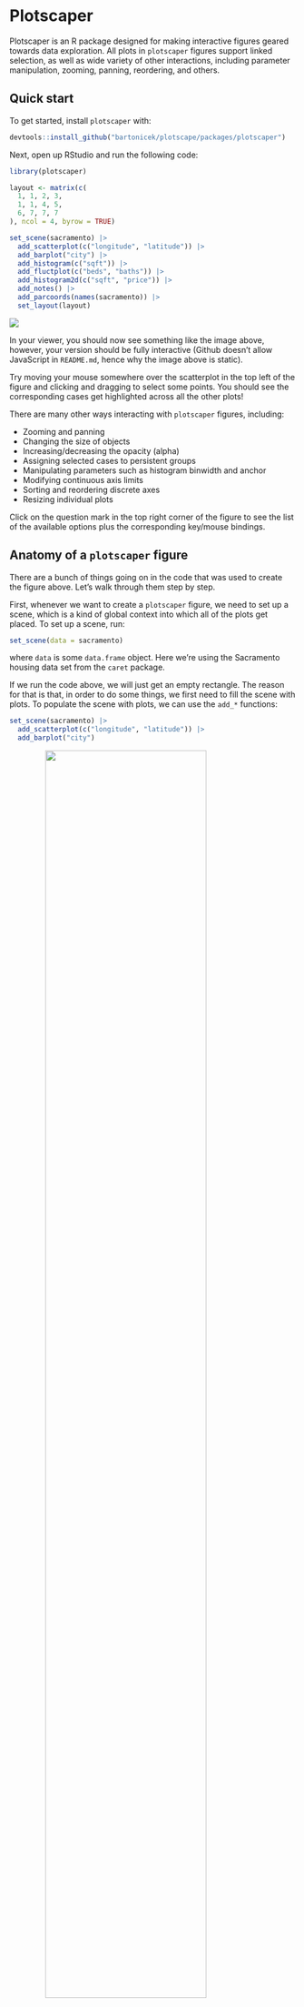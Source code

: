 
<!-- README.md is generated from README.Rmd. Please edit that file -->

# Plotscaper

<!-- badges: start -->
<!-- badges: end -->

Plotscaper is an R package designed for making interactive figures
geared towards data exploration. All plots in `plotscaper` figures
support linked selection, as well as wide variety of other interactions,
including parameter manipulation, zooming, panning, reordering, and
others.

## Quick start

To get started, install `plotscaper` with:

``` r
devtools::install_github("bartonicek/plotscape/packages/plotscaper")
```

Next, open up RStudio and run the following code:

``` r
library(plotscaper)

layout <- matrix(c(
  1, 1, 2, 3,
  1, 1, 4, 5,
  6, 7, 7, 7
), ncol = 4, byrow = TRUE)

set_scene(sacramento) |>
  add_scatterplot(c("longitude", "latitude")) |>
  add_barplot("city") |>
  add_histogram(c("sqft")) |>
  add_fluctplot(c("beds", "baths")) |>
  add_histogram2d(c("sqft", "price")) |>
  add_notes() |>
  add_parcoords(names(sacramento)) |>
  set_layout(layout)
```

<img src="man/figures/README-unnamed-chunk-3-1.png" style="display: block; margin: auto;" />

In your viewer, you should now see something like the image above,
however, your version should be fully interactive (Github doesn’t allow
JavaScript in `README.md`, hence why the image above is static).

Try moving your mouse somewhere over the scatterplot in the top left of
the figure and clicking and dragging to select some points. You should
see the corresponding cases get highlighted across all the other plots!

There are many other ways interacting with `plotscaper` figures,
including:

- Zooming and panning
- Changing the size of objects
- Increasing/decreasing the opacity (alpha)
- Assigning selected cases to persistent groups
- Manipulating parameters such as histogram binwidth and anchor
- Modifying continuous axis limits
- Sorting and reordering discrete axes
- Resizing individual plots

Click on the question mark in the top right corner of the figure to see
the list of the available options plus the corresponding key/mouse
bindings.

## Anatomy of a `plotscaper` figure

There are a bunch of things going on in the code that was used to create
the figure above. Let’s walk through them step by step.

First, whenever we want to create a `plotscaper` figure, we need to set
up a scene, which is a kind of global context into which all of the
plots get placed. To set up a scene, run:

``` r
set_scene(data = sacramento)
```

where `data` is some `data.frame` object. Here we’re using the
Sacramento housing data set from the `caret` package.

If we run the code above, we will just get an empty rectangle. The
reason for that is that, in order to do some things, we first need to
fill the scene with plots. To populate the scene with plots, we can use
the `add_*` functions:

``` r
set_scene(sacramento) |>
  add_scatterplot(c("longitude", "latitude")) |>
  add_barplot("city")
```

<img src="man/figures/README-unnamed-chunk-5-1.png" width="75%" height="75%" style="display: block; margin: auto;" />

The code above creates interactive figure with a linked scatterplot and
a barplot. We only need to specify which variables we want to show in
each plot by simple character vectors of their names. Simple as.

Under the hood, a `plotscaper` figure is just a `htmlwidgets` widget.
This means that, to render the figure, we need to print the underlying
object. More specifically, when we print a `plotscaper` scene,
`htmlwidgets` generates the underlying HTML, JavaScript, and CSS, and
sends it to the RStudio viewer (which is a kind of Web browser). This
operation is lazy - if we don’t print the object, nothing happens:

``` r
s <- set_scene(sacramento) |>
  add_scatterplot(c("longitude", "latitude")) |>
  add_barplot("city")
```

However, printing `s` generates the figure:

``` r
s # This is the same as print(s)
```

<img src="man/figures/README-unnamed-chunk-7-1.png" width="75%" height="75%" style="display: block; margin: auto;" />

We can use this laziness to generate figures programmatically with R.
For example, here’s how we could create an interactive scatterplot
matrix (SPLOM) of the `Iris` dataset:

``` r

iris_smaller <- iris[, 1:3]
keys <- names(iris_smaller)

s <- set_scene(iris_smaller)

# Loop through columns
for (i in 1:3) {
  for (j in 1:3) {
    # Add a scatterplot if row & column no.'s are different
    if (i != j) s <- s |> add_scatterplot(c(keys[i], keys[j]))
    # Add a histogram if row & column no.'s are the same
    else s <- s |> add_histogram(c(keys[i])) 
  }
}

s
```

<img src="man/figures/README-unnamed-chunk-8-1.png" style="display: block; margin: auto;" />

### Layout

We can control the figure layout by using the `set_layout` function.
This function works similarly to the `layout` function from the
`graphics` package. We just give the function a matrix of numeric values
representing the plot ids, and the figure automatically resizes the
plots based on how many equal-sized rectangles in a grid each plot takes
up.

For example, here’s how we can create a figure with large scatterplot on
the top-left, a tall histogram on the right-hand side, a short wide
histogram on the bottom, and a small section for notes (not-(e)-plot,
pardon the pun) on the bottom-right:

``` r

layout <- matrix(c(
  1, 1, 2,
  1, 1, 2,
  3, 3, 4
), ncol = 3, byrow = TRUE)

set_scene(sacramento) |>
  add_scatterplot(c("sqft", "price")) |>
  add_histogram("price") |>
  add_histogram("sqft") |>
  add_notes() |>
  set_layout(layout)
```

<img src="man/figures/README-unnamed-chunk-9-1.png" style="display: block; margin: auto;" />

You can still resize individual plots by pressing and holding the `S`
key and then dragging a widget in the bottom right of the plot area.
Note, however, that this feature is a bit finicky and may result in
gaps.

## The algebra of highlighting

> This section delves into the deeper properties of `plotscaper`. If you
> are happy using the default figures to explore your data, feel free to
> skip it, however, you may still find it an interesting read.

When I started my PhD project, I wanted to create a framework for making
interactive graphics that would support certain types of interaction out
of the box. Specifically, I wanted every plot to support linked
selection, i.e. being able to click or click and drag some objects in
one plot and have all the corresponding cases get highlighted across all
other plots. The reason why I wanted to support linked selection is
because it allows you to quickly query different subsets of the data -
you select a few objects in one plot and immediately see the summaries
on that subset of the data - this makes it a really useful interactive
feature and a lot of data visualization researchers swear by it (see
e.g. Buja, Cook, and Swayne 1996; Heer and Shneiderman 2012; Ward,
Grinstein, and Keim 2015; Ware 2019). Anyway, alongside linked
selection, I also wanted to be able to support various kinds of plots
and statistical summaries, such that, if we were draw to draw a barplot,
we could make the bars display a different summary statistic (instead of
the usual counts), such as e.g. sums or means of some other variable.

This all sounds simple enough, right? However, I kept running into this
one issue, over and over again. I wanted all plots to support linked
selection and to be able to show different kinds of summaries. In doing
so, I wanted to treat the interaction (linked selection) and statistics
in the plots as two independent components. Unfortunately, this is not
how things work, and I kept hitting my head against the wall. However,
by doing so, I also eventually stumbled upon something that I think is
really interesting. I am now convinced that graphics, statistics, and
interaction are inextricably linked, in a deep, algebraic way, and, if
we want to create interactive data visualizations that look and behave
in sensible ways, we need to be aware of that. I hope I can convince you
too - let me start by laying out the problem I kept running into,
starting with some simple static plots.

### The problem

Try and see what’s wrong with the following plot:

``` r
theme_set(theme_bw() + 
            theme(panel.grid = element_blank(),
                  panel.border = element_blank(),
                  panel.background = element_rect(fill = "whitesmoke")))

ggplot(mtcars, aes(x = cyl, y = mpg, fill = am)) +
  geom_bar(stat = "summary", fun = mean) +
  scale_fill_manual(values = c("#92c9f6", "#377eb8")) +
  guides(fill = "none")
```

<img src="man/figures/README-unnamed-chunk-11-1.png" style="display: block; margin: auto;" />

The plot above looks like something that might result from linked
selection, and, visually, it looks like a perfectly fine `ggplot2`
figure. However, take a close look at the following line:

``` r
geom_bar(stat = "summary", fun = mean)
```

We’re telling `ggplot2` that we want to draw bars by summarizing the
y-axis variable by its average, within the levels defined by the
Cartesian product of the `x` and `fill` variables (i.e. a table with `x`
as rows and `fill` as columns). However, there’s one important argument
that is applied to the function call, which is a `ggplot2` default that
we don’t see unless we specify it explicitly:

``` r
geom_bar(stat = "summary", fun = mean, position = "stack")
```

When using using the `fill` aesthetic with `geom_bar` (as well as other
`geom`s), `ggplot2` applies the stack transformation by default. In the
case of bars, this transformation stacks the bars vertically on top of
each other, effectively summing up the heights of the coloured sub-bars.

But herein lies the problem: what does the height of the stacked bars
represent now? Since stacking bars is effectively summing the underlying
statistic, each whole bar now represents the sum of the group averages.
That is not a meaningful summary statistic - “sum of averages” is not a
quantity that many people would care about or know how to interpret.
This is the kind of problem that can easily trip up a data visualization
rookie, and a good number of data visualization researchers have warned
about this:

> “Stacking is useful when the sum of the amounts represented by the
> individual stacked bars is in itself a meaningful amount” (Wilke 2019,
> 52).

> “\[…\] It is very important that if the element’s size is used to
> display a statistic, then that statistic must be summable. Stacking
> bars that represent counts, sums, or percentages are fine, but a
> stacked bar chart where bars show average values is generally
> meaningless.” (Wills 2011, 112).

Alright, you might say, I cannot sum averages, but since summing sums is
fine, what about taking an average of the averages? Unfortunately, this
is not correct either - the mean of group means is not the same as the
grand mean:

``` r
mean(1:3)
#> [1] 2
```

``` r
mean(mean(1:2), 3)
#> [1] 1.5
```

Some researchers have warned about this too:

> “\[…\] We do this to ensure that aggregate statistics are always
> computed over the input data, and so users do not inadvertantly
> compute e.g., averages of averages, which can easily lead to
> misinterpretation.” (Wu 2022)

So what should we do? If you’re familiar with `ggplot2`, you may be
thinking of one handy solution right now: instead of stacking the bars,
let’s use dodging and plot them side by side:

``` r
ggplot(mtcars, aes(x = cyl, y = mpg, fill = am)) +
  geom_bar(stat = "summary", fun = mean, position = "dodge") +
  scale_fill_manual(values = c("#92c9f6", "#377eb8")) +
  guides(fill = "none")
```

<img src="man/figures/README-unnamed-chunk-15-1.png" style="display: block; margin: auto;" />

This works well for static graphics.

However, in interactive graphics, dodging has several issues. Take a
look at the following two rows of plots:

<img src="man/figures/README-unnamed-chunk-16-1.png" style="display: block; margin: auto;" />

In both rows, we represent the same data; in the top row we use
stacking, in the bottom row we use dodging. We can imagine these
barplots being produced by linked selection, with the dark-blue bars
representing selected cases and more cases being selected as we move
from left to right. Notice that in the top row, the overall contour of
the plot remains constant even as the number of selected cases changes:
we always have a tall left bar, tall right bar, and a short middle bar,
and only the heights of the highlighted dark-blue sections fluctuate.

The same is not true for dodging. With dodging, since we plot the
selected and non-selected cases side-by-side, selection can affect the
overall shape of the plot dramatically - bars may shrink or grow, or
even pop and in out of existence (see left-most plot in the bottom row).

This may impact other parts of the plot too - see how the top y-axis
limits changes across the plots. Thus, if we want to implement selection
on a linked barplot with dodging, we have a tough choice over whether we
make the axes react in response to selection or not. If we make the axes
reactive then the user will be always able to see all of the data,
however, when selection happens, the axis limits reset and we lose the
context that they provide. If we don’t make the axes reactive, we risk
the bars growing outside of the plotting area. We don’t have to worry
about this in the case of the stacked barplot since selection does not
affect the height of the tallest bar.

Also, this is a bit of a subjective preference, but I find interactive
figures which change gradually more visually pleasing and easier to read
than figures in which objects fluctuate rapidly. I haven’t found much
research to support this claim more broadly. There is the article by
Hullman et al. (2013), who found that, when presenting sequences of
static graphics, people prefer the sequences where the plots change
gradually rather than abruptly.

### Sums preserve set union

So should we only ever do linked selection with sums and counts, so that
we can use stacking to highlight the selected cases? That seems a bit
limiting. But perhaps there’s another way.

In the quotes above, Wilke (2019) and Wills (2011) said that the
quantity represented by the stacked bar should be “meaningful”. What
does that mean?

Well, if I was to try to rephrase what Wilke and Wills were getting at,
I would say that sums are a particularly nice kind of summary statistic
because:

> *Sum* of grouped *sum*s is equal to the *sum* of everything.

In other words, we can take some sets of data, sum them up each
individually, and then sum up the sums, and we’ll get the same result as
if we had first combined those sets into one big set and summed that up.
In other words, sums preserve set union. This makes it possible to draw
highlighted parts of bars or other objects, because we know that if we
combine (sum) two sums, we’ll get a valid summary of the union of the
underlying cases of data.

Are there other statistics that behave this way? What if we replace the
word *“sum”* by a placeholder, for example *“foo”*:

> *Foo* of grouped *foo*s is equal to the *foo* of everything.

Then, it actually turns out there are other statistics that behave this
way. For example, the product of products is also a valid product of all
cases:

``` r
prod(2:4)
#> [1] 24
```

``` r
prod(prod(2:3), 4)
#> [1] 24
```

And likewise, the maximum of maximum is also the valid maximum for all
cases:

``` r
max(c(1, 2, 999))
#> [1] 999
```

``` r
max(max(1, 2), 999)
#> [1] 999
```

So how do we make this idea precise? Turns out there is a mathematical
concept that encapsulates this.

### Monoids

[“Monoid”]((https://en.wikipedia.org/wiki/Monoid)) sounds scary but it’s
really nothing complicated. It’s just three things:

- Some set $M$
- A binary operation $\otimes: M \times M \to M$
- A neutral element $e \in M$

Subject to two rules:

- Unitality: $x \otimes e = e \otimes x = x$
- Associativity: $x \otimes (y \otimes z) = (x \otimes y) \otimes z$

This means that, when we have a monoid, we have a bunch of things $M$
and a way of combining these things $\otimes$, such that, when we
combine these things, the order in which we do it doesn’t matter. We
also have some neutral element $e$, that, combined with anything else,
just yields the same thing back.

Typical examples of monoids include the above mentioned sums, products,
and maximums (here, the set $M$ is real numbers and the neutral units
are 0, 1, and $-\infty$ respectively). Counterexamples include the
above-mentioned means, as well as, for example, exponentiation (which
isn’t associative: $(x^y)^z \neq x^{(y^z)}$.

Monoids are a fundamental concept in abstract algebra and category
theory (see e.g. Fong and Spivak 2019; Lawvere and Schanuel 2009), and
are also heavily used in functional programming (see e.g. Milewski
2018). For our purposes, they important because they have the exact
property we were looking for - they preserve set union. Suppose we have
two disjoint subsets of some data $A, B \subseteq D$, and we can
summarize each with some monoidal summary F:

$$F(A) = a_1 \otimes a_2 \otimes \ldots \otimes a_n$$ That is, we just
take all elements in $A$ and *“sum”* them up together into one value
(where *“sum”* could be something else).

Now, if we summarize $A$ and $B$ and combine the summaries, we get the
same result as summarizing the union:

$$\begin{aligned} 
F(A) \otimes F(B) &= (a_1 \otimes a_2 \otimes \ldots a_n) \otimes (b_1 \otimes b_2 \otimes \ldots b_n) \\
&= a_1 \otimes a_2 \otimes \ldots a_n \otimes b_1 \otimes b_2 \otimes \ldots b_n \qquad \text{(associativity: brackets don't matter)} \\
&= F(A \cup B)
\end{aligned}$$

This means that, when we have monoids, we can compare nested subsets of
the data. Which is precisely what we want to do if we highlight some
cases in a plot: we want to compare the summary on the selected cases
($F(A)$) vs. that on everything ($F(A \cup B)$).

There are a few important caveats regarding comparison of multiple
selected groups and monotonicity. TODO

### Barplot of maximums

In `plotscaper`, if you know a little bit of JavaScript, you can use the
available plots to display monoidal summary statistics, using something
called reducers. To create a reducer, we need two things:

- An *initial* function: a function that produces the neutral element
  $e$
- A *reduce* function: a function that takes two values (in $M$) and
  combines them together, such that the operation is associative and
  unital

These currently need to be JavaScript functions.

For example, suppose we want to display the barplot of maximums for some
positive numeric variable. Then we can use the following JavaScript
arrow function as the initial function:

    () => 0

The function takes in no arguments and just produces the value zero. In
computer science lingo, this kind of “dumb” function is called a
[*thunk*](https://en.wikipedia.org/wiki/Thunk). In this case, the
function *could* technically just be a value, however, thunks are more
general, with the way how pointers work in JavaScript.

The one other thing we need is a reduce function:

    (x, y) => Math.max(x, y)

This is just a very simple function that takes two numbers and returns
the bigger one, using the built in `Math.max` JavaScript function.
That’s it.

You might be asking how do you know whether the operation that the
function does is associative and unital. You have to figure that out
yourself: try it out on a couple of candidate values & see if the
properties hold. `plotscaper` doesn’t know either - if you give it a
function that doesn’t have those properties it will still try to make an
interactive plot. It can’t know because it doesn’t know which values to
try; the properties could hold for a handful of numbers but not for
others. The functions behind it can actually support values other than
numbers, I haven’t tried to implement a plot like that yet but we’ll see
in the future.

Anyway, here’s how you can create a barplot of maximums in `plotscaper`:

``` r

library(htmlwidgets)

# Make the reducer - it really is just an R list() underneath
max_reducer <- reducer(
  name = "max",
  initialfn = "() => 0",
  reducefn = "(x, y) => Math.max(x, y)"
)

set_scene(sacramento) |>
  add_scatterplot(c("sqft", "price")) |>
  add_barplot(c("city", "price"), 
              options = list(reducer = max_reducer)) # Specify the reducer in plot options
```

<img src="man/figures/README-unnamed-chunk-19-1.png" style="display: block; margin: auto;" />

Since maximum is a monoid, highlighting will work as expected! However,
only for one selected group: when multiple groups are selected, we may
not be able to see all of the bars; the reason for that is more math.
TODO

## Performance

While performance wasn’t a number one concern for `plotscaper`, it can
perform fairly well on moderately-sized data sets (thanks largely to the
work of the smart people who have optimized JavaScript engines like V8).

For example, if you want to put `plotscaper` to a stress test, try
creating a figure with the entire `diamonds` dataset from the `ggplot2`
package:

``` r
set_scene(ggplot2::diamonds) |>
  add_scatterplot(c("carat", "price")) |>
  add_fluctplot(c("cut", "color")) |>
  add_barplot(c("color"))
```

<img src="man/figures/README-unnamed-chunk-20-1.png" style="display: block; margin: auto;" />

With 50,000 cases, dragging to select points in the scatterplot becomes
a bit sluggish on my machine, but still fast enough to make the figure
feel “interactive” rather than a “slideshow”. Your mileage may vary.
Note that most of the slowdown is due to rendering rather than
computation - removing the scatterplot with its 50,000 points makes the
interactions a lot snappier.

Frustratingly, there seems to be a small slowdown when interacting with
the figure in the RStudio Viewer rather than directly in the browser.
Interestingly, this does not seem to be related to the dataset size. I’m
not very familiar with the RStudio internals and have no idea why this
might be, but for now, if you want faster interactions I recommend just
opening up a browser window, e.g. by clicking the icon in the top right
of the viewer:

<img src="man/figures/browser.png" width="75%" height="75%" style="display: block; margin: auto;" />

(if you know the reason behind this slowdown and/or how to fix it,
please email me at <abar435@aucklanduni.ac.nz>)

Anyway, if you need fast figures with larger data sets, I recommend
taking some of the following steps:

- Run the figure in the browser rather than viewer
- Use plots which summarize the data (e.g. barplots, 2D histograms),
  rather than plots which show all of the data points
- Take a subsample the data

# References

<div id="refs" class="references csl-bib-body hanging-indent">

<div id="ref-buja1996" class="csl-entry">

Buja, Andreas, Dianne Cook, and Deborah F Swayne. 1996. “Interactive
High-Dimensional Data Visualization.” *Journal of Computational and
Graphical Statistics* 5 (1): 78–99.

</div>

<div id="ref-fong2019" class="csl-entry">

Fong, Brendan, and David I Spivak. 2019. *An Invitation to Applied
Category Theory: Seven Sketches in Compositionality*. Cambridge
University Press.

</div>

<div id="ref-heer2012" class="csl-entry">

Heer, Jeffrey, and Ben Shneiderman. 2012. “Interactive Dynamics for
Visual Analysis: A Taxonomy of Tools That Support the Fluent and
Flexible Use of Visualizations.” *Queue* 10 (2): 30–55.

</div>

<div id="ref-hullman2013" class="csl-entry">

Hullman, Jessica, Steven Drucker, Nathalie Henry Riche, Bongshin Lee,
Danyel Fisher, and Eytan Adar. 2013. “A Deeper Understanding of Sequence
in Narrative Visualization.” *IEEE Transactions on Visualization and
Computer Graphics* 19 (12): 2406–15.

</div>

<div id="ref-lawvere2009" class="csl-entry">

Lawvere, F William, and Stephen H Schanuel. 2009. *Conceptual
Mathematics: A First Introduction to Categories*. Cambridge University
Press.

</div>

<div id="ref-milewski2018" class="csl-entry">

Milewski, Bartosz. 2018. *Category Theory for Programmers*. Blurb.

</div>

<div id="ref-ward2015" class="csl-entry">

Ward, Matthew O, Georges Grinstein, and Daniel Keim. 2015. *Interactive
Data Visualization: Foundations, Techniques, and Applications*. CRC
Press.

</div>

<div id="ref-ware2019" class="csl-entry">

Ware, Colin. 2019. *Information Visualization: Perception for Design*.
Morgan Kaufmann.

</div>

<div id="ref-wilke2019" class="csl-entry">

Wilke, Claus O. 2019. *Fundamentals of Data Visualization: A Primer on
Making Informative and Compelling Figures*. O’Reilly Media.

</div>

<div id="ref-wills2011" class="csl-entry">

Wills, Graham. 2011. *Visualizing Time: Designing Graphical
Representations for Statistical Data*. Springer Science & Business
Media.

</div>

<div id="ref-wu2022" class="csl-entry">

Wu, Eugene. 2022. “View Composition Algebra for Ad Hoc Comparison.”
*IEEE Transactions on Visualization and Computer Graphics* 28 (6):
2470–85.

</div>

</div>
